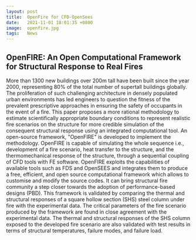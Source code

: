 ```yaml
---
layout: post
title:  OpenFire for CFD-OpenSees
date:   2021-11-01 18:01:35 +0800
image:  openfire.jpg
tags:   News
---
```

## OpenFIRE: An Open Computational Framework for Structural Response to Real Fires

More than 1300 new buildings over 200m tall have been built since the year 2000, representing 80% of the total number of supertall buildings globally. The proliferation of such challenging architecture in densely populated urban environments has led engineers to question the fitness of the prevalent prescriptive approaches in ensuring the safety of occupants in the event of a fire. This paper proposes a more rational methodology to estimate scientifically appropriate boundary conditions to represent realistic fire scenarios on the structure for more credible simulation of the consequent structural response using an integrated computational tool. An open-source framework, "OpenFIRE" is developed to implement the methodology. OpenFIRE is capable of simulating the whole sequence i.e., development of a fire scenario, heat transfer to the structure, and the thermomechanical response of the structure, through a sequential coupling of CFD tools with FE software. OpenFIRE exploits the capabilities of available tools such as FDS and OpenSEES and integrates them to produce a free, efficient, and open source computational framework which allows to customise and modify the source codes. It can bring structural fire community a step closer towards the adoption of performance-based designs (PBD). This framework is validated by comparing the thermal and structural responses of a square hollow section (SHS) steel column under fire with the experimental data. The critical parameters of the fire scenario produced by the framework are found in close agreement with the experimental data. The thermal and structural responses of the SHS column exposed to the developed fire scenario are also validated with test results in terms of structural temperatures, failure modes, and failure load.
